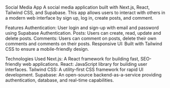 Social Media App
A social media application built with Next.js, React, Tailwind CSS, and Supabase. This app allows users to interact with others in a modern web interface by sign up, log in, create posts, and comment.

Features
Authentication: User login and sign-up with email and password using Supabase Authentication.
Posts: Users can create, read, update and delete posts.
Comments: Users can comment on posts, delete their own comments and comments on their posts.
Responsive UI: Built with Tailwind CSS to ensure a mobile-friendly design.

Technologies Used
Next.js: A React framework for building fast, SEO-friendly web applications.
React: JavaScript library for building user interfaces.
Tailwind CSS: A utility-first CSS framework for rapid UI development.
Supabase: An open-source backend-as-a-service providing authentication, database, and real-time capabilities.